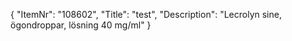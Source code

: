 {
  "ItemNr": "108602",
  "Title": "test",
  "Description": "Lecrolyn sine, ögondroppar, lösning 40 mg/ml"
}